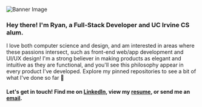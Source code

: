 ![Banner Image](https://user-images.githubusercontent.com/19882060/129654426-4fbcfcfb-c857-4c2a-8320-72ddba8a4351.png)

### Hey there! I'm Ryan, a Full-Stack Developer and UC Irvine CS alum.

I love both computer science and design, and am interested in areas where these passions intersect, such as front-end web/app development and UI/UX design! I'm a strong believer in making products as elegant and intuitive as they are functional, and you'll see this philosophy appear in every product I've developed. Explore my pinned repositories to see a bit of what I've done so far 👀

#### Let's get in touch! Find me on [LinkedIn][linkedin], view my [resume][resume], or send me an [email][email].
[linkedin]: https://www.linkedin.com/in/ryanmohta/
[resume]: https://ryanmohta.com/resume.pdf
[email]: mailto:mohtar@uci.edu

<!--
**ryanmohta/ryanmohta** is a ✨ _special_ ✨ repository because its `README.md` (this file) appears on your GitHub profile.

Here are some ideas to get you started:

- 🔭 I’m currently working on ...
- 🌱 I’m currently learning ...
- 👯 I’m looking to collaborate on ...
- 🤔 I’m looking for help with ...
- 💬 Ask me about ...
- 📫 How to reach me: ...
- 😄 Pronouns: ...
- ⚡ Fun fact: ...
-->
